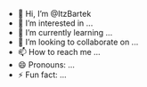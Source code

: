 - 👋 Hi, I’m @ItzBartek
- 👀 I’m interested in ...
- 🌱 I’m currently learning ...
- 💞️ I’m looking to collaborate on ...
- 📫 How to reach me ...
- 😄 Pronouns: ...
- ⚡ Fun fact: ...

<!---
ItzBartek/ItzBartek is a ✨ special ✨ repository because its `README.md` (this file) appears on your GitHub profile.
You can click the Preview link to take a look at your changes.
--->
